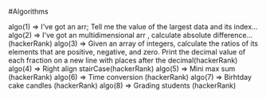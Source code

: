 #Algorithms

algo(1) => I've got an arr; Tell me the value of the largest data and its index...
algo(2) => I've got an multidimensional arr , calculate absolute difference...(hackerRank)
algo(3) => Given an array of integers, calculate the ratios of its elements that are positive, negative, and zero. Print the decimal value of each fraction on a new line with                places after the decimal(hackerRank)
algo(4) => Right align stairCase(hackerRank)
algo(5) => Mini max sum (hackerRank)
algo(6) => Time conversion (hackerRank)
algo(7) => Birhtday cake candles (hackerRank)
algo(8) => Grading students (hackerRank)
